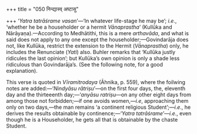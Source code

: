 +++
title = "050 निन्द्यास्व् अष्टासु"

+++
‘*Yatra tatrāśrame vasan*’—‘In whatever life-stage he may be’; *i.e*.,
‘whether he be a householder or a hermit *Vānaprastha*’ (Kullūka and
Nārāyaṇa).—According to Medhātithi, this is a mere *arthavāda*, and what
is said does not apply to any one except the householder;—Govindarāja
does not, like Kullūka, restrict the extension to the Hermit
(*Vānaprastha*) only, he includes the Renunciate (*Yati*) also. Buhler
remarks that ‘Kullūka justly ridicules the last opinion’; but Kullūka’s
own opinion is only a shade less ridiculous than Govindarāja’s. (See the
following note, for a good explanation).

This verse is quoted in *Vīramitrodaya* (Āhnika, p. 559), where the
foilwing notes are added:—‘*Nindyāsu rātriṣu*’—on the first four days,
the, eleventh day and the thirteeenth day;—‘*anyāsu ratriṣu*—on any
other eight days from among those not forbidden;—if one avoids
women,—*i.e*, approaching them only on two days,—the man remains ‘a
continent religious Student’;—*i.e*., he derives the results obtainable
by continence;—‘*Yatra tatrāśrame*’—*i.e*., even though he is a
Householder, he gets all that is obtainable by the chaste Student.


